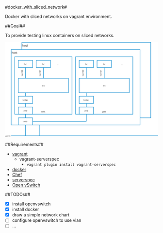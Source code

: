 #docker_with_sliced_network#

Docker with sliced networks on vagrant environment.

##Goal##

To provide testing linux containers on sliced networks.

![simple network chart](images/lxc_ovs_vm_host.png "network chart")

##Requirements##
- [vagrant](http://www.vagrantup.com/)
    - vagrant-serverspec
        - `vagrant plugin install vagrant-serverspec`
- [docker](https://www.docker.io/)
- [Chef](http://www.getchef.com/chef/)
- [serverspec](http://serverspec.org/)
- [Open vSwitch](http://openvswitch.org/)

##TODOs##
- [x] install openvswitch
- [x] install docker
- [x] draw a simple network chart
- [ ] configure openvswitch to use vlan
- [ ] ...

